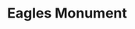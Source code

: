 ---
pid: llp72
title: Eagles Monument
location_transcription: Right outside the Lincon Financial Field
coordinates: "[-75.165611217944, 39.901604892518]"
zipcode: '19125'
gen_neighborhood: River Wards
neighborhood: Fishtown,Kensington
outside_phl: 
age: '11'
age_range: 6-13
instagram: 
image_file_name: llp_72.jpg
proposal_transcription: Eagles stepping on Cowboys
topic: Sports
topic_summary: 0, 0
type: Sculpture Statue
keywords_other: 
credit: Michael Gresty
image_labels: 
twitter: 
facebook: 
permalink: "/monuments/llp72/"
layout: item-page
---